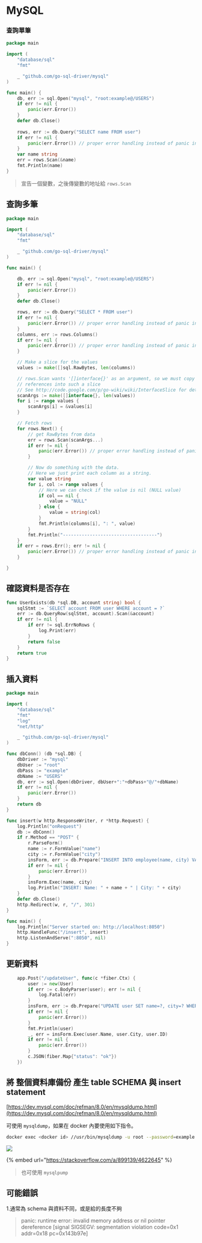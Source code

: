 # MySQL

### 查詢單筆

```go
package main

import (
	"database/sql"
	"fmt"

	_ "github.com/go-sql-driver/mysql"
)

func main() {
	db, err := sql.Open("mysql", "root:example@/USERS")
	if err != nil {
		panic(err.Error())
	}
	defer db.Close()
	
	rows, err := db.Query("SELECT name FROM user")
	if err != nil {
		panic(err.Error()) // proper error handling instead of panic in your app
	}
	var name string
	err = rows.Scan(&name)
	fmt.Println(name)
}
```

> 宣告一個變數，之後傳變數的地址給 `rows.Scan`

## 查詢多筆

```go
package main

import (
	"database/sql"
	"fmt"

	_ "github.com/go-sql-driver/mysql"
)

func main() {

	db, err := sql.Open("mysql", "root:example@/USERS")
	if err != nil {
		panic(err.Error())
	}
	defer db.Close()

	rows, err := db.Query("SELECT * FROM user")
	if err != nil {
		panic(err.Error()) // proper error handling instead of panic in your app
	}
	columns, err := rows.Columns()
	if err != nil {
		panic(err.Error()) // proper error handling instead of panic in your app
	}

	// Make a slice for the values
	values := make([]sql.RawBytes, len(columns))

	// rows.Scan wants '[]interface{}' as an argument, so we must copy the
	// references into such a slice
	// See http://code.google.com/p/go-wiki/wiki/InterfaceSlice for details
	scanArgs := make([]interface{}, len(values))
	for i := range values {
		scanArgs[i] = &values[i]
	}

	// Fetch rows
	for rows.Next() {
		// get RawBytes from data
		err = rows.Scan(scanArgs...)
		if err != nil {
			panic(err.Error()) // proper error handling instead of panic in your app
		}

		// Now do something with the data.
		// Here we just print each column as a string.
		var value string
		for i, col := range values {
			// Here we can check if the value is nil (NULL value)
			if col == nil {
				value = "NULL"
			} else {
				value = string(col)
			}
			fmt.Println(columns[i], ": ", value)
		}
		fmt.Println("-----------------------------------")
	}
	if err = rows.Err(); err != nil {
		panic(err.Error()) // proper error handling instead of panic in your app
	}

}
```

## 確認資料是否存在

```go
func UserExists(db *sql.DB, account string) bool {
	sqlStmt := `SELECT account FROM user WHERE account = ?`
	err := db.QueryRow(sqlStmt, account).Scan(&account)
	if err != nil {
		if err != sql.ErrNoRows {
			log.Print(err)
		}
		return false
	}
	return true
}
```

## 插入資料

```go
package main

import (
	"database/sql"
	"fmt"
	"log"
	"net/http"

	_ "github.com/go-sql-driver/mysql"
)

func dbConn() (db *sql.DB) {
	dbDriver := "mysql"
	dbUser := "root"
	dbPass := "example"
	dbName := "USERS"
	db, err := sql.Open(dbDriver, dbUser+":"+dbPass+"@/"+dbName)
	if err != nil {
		panic(err.Error())
	}
	return db
}

func insert(w http.ResponseWriter, r *http.Request) {
	log.Println("onRequest")
	db := dbConn()
	if r.Method == "POST" {
		r.ParseForm()
		name := r.FormValue("name")
		city := r.FormValue("city")
		insForm, err := db.Prepare("INSERT INTO employee(name, city) VALUES(?,?)")
		if err != nil {
			panic(err.Error())
		}
		insForm.Exec(name, city)
		log.Println("INSERT: Name: " + name + " | City: " + city)
	}
	defer db.Close()
	http.Redirect(w, r, "/", 301)
}

func main() {
	log.Println("Server started on: http://localhost:8050")
	http.HandleFunc("/insert", insert)
	http.ListenAndServe(":8050", nil)
}
```

## 更新資料

```go
	app.Post("/updateUser", func(c *fiber.Ctx) {
		user := new(User)
		if err := c.BodyParser(user); err != nil {
			log.Fatal(err)
		}
		insForm, err := db.Prepare("UPDATE user SET name=?, city=? WHERE id=?")
		if err != nil {
			panic(err.Error())
		}
		fmt.Println(user)
		_, err = insForm.Exec(user.Name, user.City, user.ID)
		if err != nil {
			panic(err.Error())
		}
		c.JSON(fiber.Map{"status": "ok"})
	})
```



## 將 整個資料庫備份 產生 table SCHEMA 與 insert statement

[https://dev.mysql.com/doc/refman/8.0/en/mysqldump.html](https://dev.mysql.com/doc/refman/8.0/en/mysqldump.html)

可使用 `mysqldump`，如果在 docker 內要使用如下指令。

```bash
docker exec <docker id> //usr/bin/mysqldump -u root --password=example --routines --triggers <DB名稱> > ~/test_db_backup.sql
```

![](../.gitbook/assets/ying-mu-kuai-zhao-20200903-shang-wu-9.42.27.png)

{% embed url="https://stackoverflow.com/a/899139/4622645" %}

> 也可使用 `mysqlpump`



## 可能錯誤

1.通常為 schema 與資料不同，或是給的長度不夠

> panic: runtime error: invalid memory address or nil pointer dereference \[signal SIGSEGV: segmentation violation code=0x1 addr=0x18 pc=0x143b97e\]



